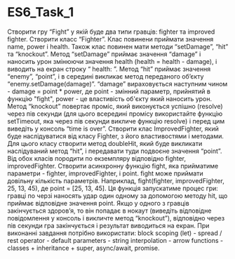 # ES6_Task_1

Створити гру “Fight” у якій буде два типи гравців: fighter та improved fighter.
Створити класс “Fighter”. Клас повинени приймати значення name, power і health. Також клас повинен мати методи “setDamage”, “hit” та “knockout”.
Метод “setDamage” приймає значення “damage” і наносить урон змінюючи значення health (health = health - damage), і виводить на екран строку “ health: ”.
Метод “hit” приймає значення “enemy”, “point”, і в середині викликає метод переданого об’єкту “enemy.setDamage(damage)”. “damage” вираховується наступним чином - damage = point * power, де point - змінний параметр, прийнятий в функцію "fight", power - це властивість об'єкту який наносить урон.
Метод “knockout” повертає проміс, який виконується успішно (resolve) через пів секунди (для цього всередині промісу використайте функцію setTimeout, яка через пів секунди викличе функцію resolve) і перед цим виведіть у консоль “time is over”.
Створити клас ImprovedFighter, який буде наслідуватися від класу Fighter, з його властивостями і методами.
Для цього класу створити метод doubleHit, який буде викликати наслідуваний метод “hit”, і передавати туди подвоєне значення “point”.
Від обох класів породити по екземпляру відповідно fighter, improvedFighter.
Створити асинхронну функцію fight, яка прийматиме параметри - fighter, improvedFighter, і point.
fight може приймати довільну кількість параметрів. Наприклад, fight(fighter, improvedFighter, 25, 13, 45), де point = [25, 13, 45].
Ця функція запускатиме процес гри: гравці по черзі наносять удар один одному за допомогою методу hit, що приймає відповідне значення point. Якщо у одного з гравців закінчується здоров’я, то він попадає в нокаут (виведіть відповідне повідомлення у консоль і викличте метод “knockout”), відповідно через пів секунди гра закінчується і результат виводиться на екран.
При виконанні завдання потрібно використати: block scoping (let) - spread / rest operator - default parameters - string interpolation - arrow functions - classes + inheritance + super, async/await, promise.
